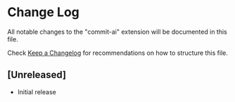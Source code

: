 # Change Log

All notable changes to the "commit-ai" extension will be documented in this file.

Check [Keep a Changelog](http://keepachangelog.com/) for recommendations on how to structure this file.

## [Unreleased]

- Initial release